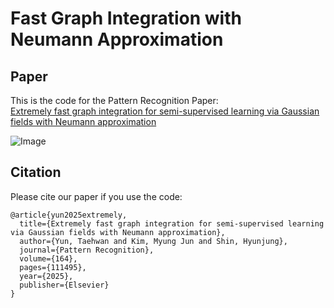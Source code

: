 # Fast Graph Integration with Neumann Approximation
## Paper
This is the code for the Pattern Recognition Paper:  
[Extremely fast graph integration for semi-supervised learning via Gaussian fields with Neumann approximation](https://doi.org/10.1016/j.patcog.2025.111495)  

![Image](https://github.com/user-attachments/assets/8618b9ac-be63-4c22-bf95-1741dd11b566)

## Citation
Please cite our paper if you use the code:  
```
@article{yun2025extremely,
  title={Extremely fast graph integration for semi-supervised learning via Gaussian fields with Neumann approximation},
  author={Yun, Taehwan and Kim, Myung Jun and Shin, Hyunjung},
  journal={Pattern Recognition},
  volume={164},
  pages={111495},
  year={2025},
  publisher={Elsevier}
}
```
